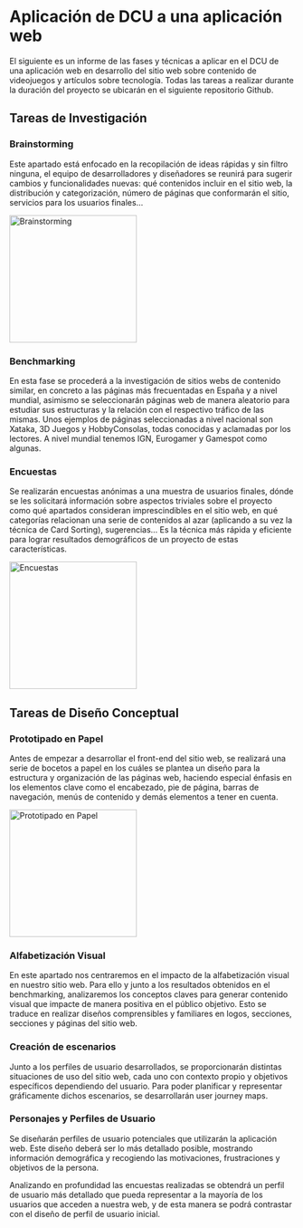 # Aplicación de DCU a una aplicación web

El siguiente es un informe de las fases y técnicas a aplicar en el DCU de una aplicación web en desarrollo del sitio web sobre contenido de videojuegos y artículos sobre tecnología. Todas las tareas a realizar durante la duración del proyecto se ubicarán en el siguiente repositorio Github.

## Tareas de Investigación

### Brainstorming

Este apartado está enfocado en la recopilación de ideas rápidas y sin filtro ninguna, el equipo de desarrolladores y diseñadores se reunirá para sugerir cambios y funcionalidades nuevas: qué contenidos incluir en el sitio web, la distribución y categorización, número de páginas que conformarán el sitio, servicios para los usuarios finales…

<p float="left">
	<img src="https://blogs.funiber.org/wp-content/uploads/2019/11/funiblog-emp-brainstorming.jpg" alt="Brainstorming" height="225px">
</p>

### Benchmarking

En esta fase se procederá a la investigación de sitios webs de contenido similar, en concreto a las páginas más frecuentadas en España y a nivel mundial, asimismo se seleccionarán páginas web de manera aleatorio para estudiar sus estructuras y la relación con el respectivo tráfico de las mismas. Unos ejemplos de páginas seleccionadas a nivel nacional son Xataka, 3D Juegos y HobbyConsolas, todas conocidas y aclamadas por los lectores. A nivel mundial tenemos IGN, Eurogamer y Gamespot como algunas.

### Encuestas

Se realizarán encuestas anónimas a una muestra de usuarios finales, dónde se les solicitará información sobre aspectos triviales sobre el proyecto como qué apartados consideran imprescindibles en el sitio web, en qué categorías relacionan una serie de contenidos al azar (aplicando a su vez la técnica de Card Sorting), sugerencias… Es la técnica más rápida y eficiente para lograr resultados demográficos de un proyecto de estas características.

<p float="left">
	<img src="https://surveysparrow.com/wp-content/uploads/2021/07/9-Different-Types-of-Survey-Methods@2x-8.png" alt="Encuestas" height="225px">
</p>

## Tareas de Diseño Conceptual

### Prototipado en Papel

Antes de empezar a desarrollar el front-end del sitio web, se realizará una serie de bocetos a papel en los cuáles se plantea un diseño para la estructura y organización de las páginas web, haciendo especial énfasis en los elementos clave como el encabezado, pie de página, barras de navegación, menús de contenido y demás elementos a tener en cuenta.

<p float="left">
	<img src="https://zuehlke.github.io/machines-code-people/articles/paper-prototyping/paper-prototype-sketched.jpg" alt="Prototipado en Papel" height="225px">
</p>

### Alfabetización Visual

En este apartado nos centraremos en el impacto de la alfabetización visual en nuestro sitio web. Para ello y junto a los resultados obtenidos en el benchmarking, analizaremos los conceptos claves para generar contenido visual que impacte de manera positiva en el público objetivo. Esto se traduce en realizar diseños comprensibles y familiares en logos, secciones, secciones y páginas del sitio web.

### Creación de escenarios

Junto a los perfiles de usuario desarrollados, se proporcionarán distintas situaciones de uso del sitio web, cada uno con contexto propio y objetivos específicos dependiendo del usuario. Para poder planificar y representar gráficamente dichos escenarios, se desarrollarán user journey maps.

### Personajes y Perfiles de Usuario

Se diseñarán perfiles de usuario potenciales que utilizarán la aplicación web. Este diseño deberá ser lo más detallado posible, mostrando información demográfica y recogiendo las motivaciones, frustraciones y objetivos de la persona.

Analizando en profundidad las encuestas realizadas se obtendrá un perfil de usuario más detallado que pueda representar a la mayoría de los usuarios que acceden a nuestra web, y de esta manera se podrá contrastar con el diseño de perfil de usuario inicial.
